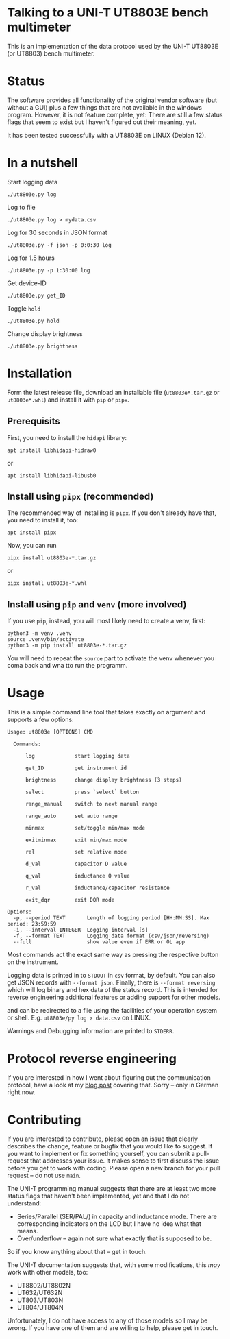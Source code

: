 # Talking to a UNI-T UT8803E bench multimeter 

This is an implementation of the data protocol used by the UNI-T UT8803E
(or UT8803) bench multimeter.


# Status 

The software provides all functionality of the original vendor software (but
without a GUI) plus a few things that are not available in the windows
program. However, it is not feature complete, yet: There are still a few status
flags that seem to exist but I haven't figured out their meaning, yet.

It has been tested successfully with a UT8803E on LINUX (Debian 12).


# In a nutshell

Start logging data

    ./ut8803e.py log

Log to file
    
    ./ut8803e.py log > mydata.csv

Log for 30 seconds in JSON format

    ./ut8803e.py -f json -p 0:0:30 log

Log for 1.5 hours

    ./ut8803e.py -p 1:30:00 log

Get device-ID

    ./ut8803e.py get_ID

Toggle `hold`

    ./ut8803e.py hold

Change display brightness 

    ./ut8803e.py brightness



# Installation

Form the latest release file, download an installable file (`ut8803e*.tar.gz` or 
`ut8803e*.whl`) and install it with `pip` or `pipx`.


## Prerequisits

First, you need to install the `hidapi` library:

    apt install libhidapi-hidraw0
    
or

    apt install libhidapi-libusb0


## Install using `pipx` (recommended)

The recommended way of installing is `pipx`. If you don't already have that,
you need to install it, too:

    apt install pipx

Now, you can run
    
    pipx install ut8803e-*.tar.gz 

or
    
    pipx install ut8803e-*.whl 


## Install using `pip` and `venv` (more involved)

If you use `pip`, instead, you will most likely need to create a venv, first:

    python3 -m venv .venv
    source .venv/bin/activate
    python3 -m pip install ut8803e-*.tar.gz 

You will need to repeat the `source` part to activate the venv whenever you 
coma back and wna tto run the programm.


# Usage

This is a simple command line tool that takes exactly on argument and supports a
few options:

    Usage: ut8803e [OPTIONS] CMD

      Commands:

          log             start logging data

          get_ID          get instrument id

          brightness      change display brightness (3 steps)

          select          press `select` button

          range_manual    switch to next manual range

          range_auto      set auto range

          minmax          set/toggle min/max mode

          exitminmax      exit min/max mode

          rel             set relative mode

          d_val           capacitor D value

          q_val           inductance Q value

          r_val           inductance/capacitor resistance

          exit_dqr        exit DQR mode

    Options:
      -p, --period TEXT       Length of logging period [HH:MM:SS]. Max period: 23:59:59
      -i, --interval INTEGER  Logging interval [s]
      -f, --format TEXT       Logging data format (csv/json/reversing)
      --full                  show value even if ERR or OL app

Most commands act the exact same way as pressing the respective button
on the instrument. 

Logging data is printed in to `STDOUT` in `csv` format, by default.  You can
also get JSON records with `--format json`. Finally, there is `--format
reversing` which will log binary and hex data of the status record. This is
intended for reverse engineering additional features or adding support for other
models.

and can be
redirected to a file using the facilities of your operation system or shell.
E.g. `ut8803e/py log > data.csv` on LINUX.

Warnings and Debugging information are printed to `STDERR`.


# Protocol reverse engineering

If you are interested in how I went about figuring out the communication
protocol, have a look at my [blog
post](https://techbotch.org/blog/ut8803e-bench-meter/index.html#ut8803e-bench-meter)
covering that. Sorry – only in German right now.

# Contributing

If you are interested to contribute, please open an issue that clearly
describes the change, feature or bugfix that you would like to suggest.  If you
want to implement or fix something yourself, you can submit a pull-request that
addresses your issue. It makes sense to first discuss the issue before you get
to work with coding. Please open a new branch for your pull request – do not
use `main`.

The UNI-T programming manual suggests that there are at least two more status flags that
haven't been implemented, yet and that I do not understand:

* Series/Parallel (SER/PAL/) in capacity and inductance mode. There are
  corresponding indicators on the LCD but I have no idea what that means.
* Over/underflow – again not sure what exactly that is supposed to be.
  
So if you know anything about that – get in touch.

The UNI-T documentation suggests that, with some modifications, this *may* work
with other models, too:

* UT8802/UT8802N
* UT632/UT632N
* UT803/UT803N
* UT804/UT804N

Unfortunately, I do not have access to any of those models so I may be wrong.
If you have one of them and are willing to help, please get in touch.

